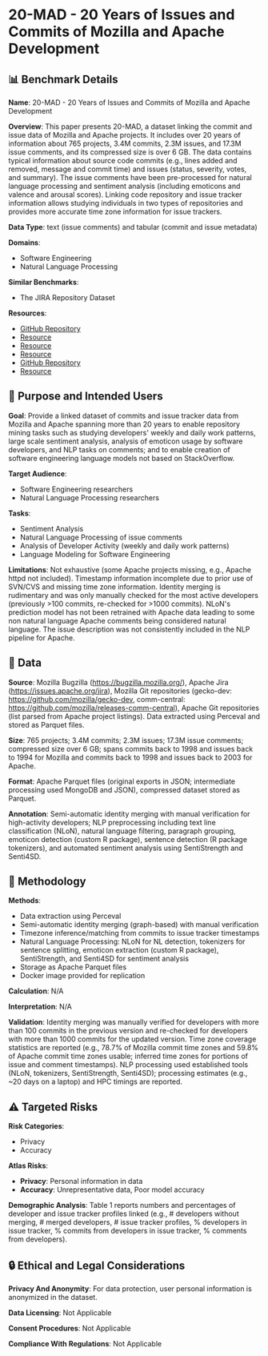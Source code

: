 # 20-MAD - 20 Years of Issues and Commits of Mozilla and Apache Development

## 📊 Benchmark Details

**Name**: 20-MAD - 20 Years of Issues and Commits of Mozilla and Apache Development

**Overview**: This paper presents 20-MAD, a dataset linking the commit and issue data of Mozilla and Apache projects. It includes over 20 years of information about 765 projects, 3.4M commits, 2.3M issues, and 17.3M issue comments, and its compressed size is over 6 GB. The data contains typical information about source code commits (e.g., lines added and removed, message and commit time) and issues (status, severity, votes, and summary). The issue comments have been pre-processed for natural language processing and sentiment analysis (including emoticons and valence and arousal scores). Linking code repository and issue tracker information allows studying individuals in two types of repositories and provides more accurate time zone information for issue trackers.

**Data Type**: text (issue comments) and tabular (commit and issue metadata)

**Domains**:
- Software Engineering
- Natural Language Processing

**Similar Benchmarks**:
- The JIRA Repository Dataset

**Resources**:
- [GitHub Repository](https://github.com/M3SOulu/MozillaApacheDataset/releases/tag/msr2020)
- [Resource](https://hub.docker.com/repository/docker/claesmaelick/mozilla-apache-dataset)
- [Resource](https://doi.org/10.17605/OSF.IO/KVXR4)
- [Resource](https://doi.org/10.17605/OSF.IO/SR56U)
- [GitHub Repository](https://github.com/M3SOulu/EmoticonFindeR)
- [Resource](https://doi.org/10.1145/3379597.3387487)

## 🎯 Purpose and Intended Users

**Goal**: Provide a linked dataset of commits and issue tracker data from Mozilla and Apache spanning more than 20 years to enable repository mining tasks such as studying developers' weekly and daily work patterns, large scale sentiment analysis, analysis of emoticon usage by software developers, and NLP tasks on comments; and to enable creation of software engineering language models not based on StackOverflow.

**Target Audience**:
- Software Engineering researchers
- Natural Language Processing researchers

**Tasks**:
- Sentiment Analysis
- Natural Language Processing of issue comments
- Analysis of Developer Activity (weekly and daily work patterns)
- Language Modeling for Software Engineering

**Limitations**: Not exhaustive (some Apache projects missing, e.g., Apache httpd not included). Timestamp information incomplete due to prior use of SVN/CVS and missing time zone information. Identity merging is rudimentary and was only manually checked for the most active developers (previously >100 commits, re-checked for >1000 commits). NLoN's prediction model has not been retrained with Apache data leading to some non natural language Apache comments being considered natural language. The issue description was not consistently included in the NLP pipeline for Apache.

## 💾 Data

**Source**: Mozilla Bugzilla (https://bugzilla.mozilla.org/), Apache Jira (https://issues.apache.org/jira), Mozilla Git repositories (gecko-dev: https://github.com/mozilla/gecko-dev, comm-central: https://github.com/mozilla/releases-comm-central), Apache Git repositories (list parsed from Apache project listings). Data extracted using Perceval and stored as Parquet files.

**Size**: 765 projects; 3.4M commits; 2.3M issues; 17.3M issue comments; compressed size over 6 GB; spans commits back to 1998 and issues back to 1994 for Mozilla and commits back to 1998 and issues back to 2003 for Apache.

**Format**: Apache Parquet files (original exports in JSON; intermediate processing used MongoDB and JSON), compressed dataset stored as Parquet.

**Annotation**: Semi-automatic identity merging with manual verification for high-activity developers; NLP preprocessing including text line classification (NLoN), natural language filtering, paragraph grouping, emoticon detection (custom R package), sentence detection (R package tokenizers), and automated sentiment analysis using SentiStrength and Senti4SD.

## 🔬 Methodology

**Methods**:
- Data extraction using Perceval
- Semi-automatic identity merging (graph-based) with manual verification
- Timezone inference/matching from commits to issue tracker timestamps
- Natural Language Processing: NLoN for NL detection, tokenizers for sentence splitting, emoticon extraction (custom R package), SentiStrength, and Senti4SD for sentiment analysis
- Storage as Apache Parquet files
- Docker image provided for replication

**Calculation**: N/A

**Interpretation**: N/A

**Validation**: Identity merging was manually verified for developers with more than 100 commits in the previous version and re-checked for developers with more than 1000 commits for the updated version. Time zone coverage statistics are reported (e.g., 78.7% of Mozilla commit time zones and 59.8% of Apache commit time zones usable; inferred time zones for portions of issue and comment timestamps). NLP processing used established tools (NLoN, tokenizers, SentiStrength, Senti4SD); processing estimates (e.g., ~20 days on a laptop) and HPC timings are reported.

## ⚠️ Targeted Risks

**Risk Categories**:
- Privacy
- Accuracy

**Atlas Risks**:
- **Privacy**: Personal information in data
- **Accuracy**: Unrepresentative data, Poor model accuracy

**Demographic Analysis**: Table 1 reports numbers and percentages of developer and issue tracker profiles linked (e.g., # developers without merging, # merged developers, # issue tracker profiles, % developers in issue tracker, % commits from developers in issue tracker, % comments from developers).

## 🔒 Ethical and Legal Considerations

**Privacy And Anonymity**: For data protection, user personal information is anonymized in the dataset.

**Data Licensing**: Not Applicable

**Consent Procedures**: Not Applicable

**Compliance With Regulations**: Not Applicable
